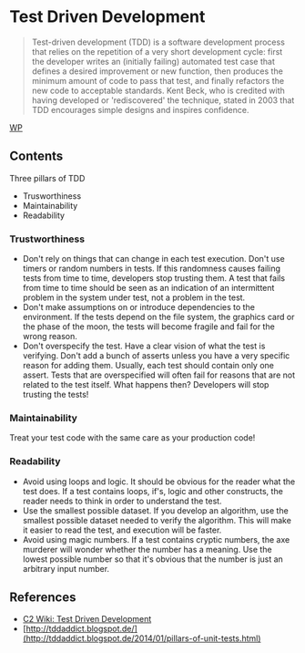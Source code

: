 # Test Driven Development

> Test-driven development (TDD) is a software development process that relies on the repetition of a very short development cycle: first the developer writes an (initially failing) automated test case that defines a desired improvement or new function, then produces the minimum amount of code to pass that test, and finally refactors the new code to acceptable standards. Kent Beck, who is credited with having developed or 'rediscovered' the technique, stated in 2003 that TDD encourages simple designs and inspires confidence.

[WP](http://en.wikipedia.org/wiki/Test-driven_development)

## Contents 

Three pillars of TDD

* Trusworthiness 
* Maintainability 
* Readability 

### Trustworthiness

* Don't rely on things that can change in each test execution. Don't use timers or random numbers in tests. If this randomness causes failing tests from time to time, developers stop trusting them. A test that fails from time to time should be seen as an indication of an intermittent problem in the system under test, not a problem in the test.
* Don't make assumptions on or introduce dependencies to the environment. If the tests depend on the file system, the graphics card or the phase of the moon, the tests will become fragile and fail for the wrong reason.
* Don't overspecify the test. Have a clear vision of what the test is verifying. Don't add a bunch of asserts unless you have a very specific reason for adding them. Usually, each test should contain only one assert. Tests that are overspecified will often fail for reasons that are not related to the test itself. What happens then? Developers will stop trusting the tests!

### Maintainability

Treat your test code with the same care as your production code!
 
### Readability

* Avoid using loops and logic. It should be obvious for the reader what the test does. If a test contains loops, if's, logic and other constructs, the reader needs to think in order to understand the test.
* Use the smallest possible dataset. If you develop an algorithm, use the smallest possible dataset needed to verify the algorithm. This will make it easier to read the test, and execution will be faster.
* Avoid using magic numbers. If a test contains cryptic numbers, the axe murderer will wonder whether the number has a meaning. Use the lowest possible number so that it's obvious that the number is just an arbitrary input number.

## References

* [C2 Wiki: Test Driven Development](https://c2.com/cgi/wiki?TestDrivenDevelopment)
* [http://tddaddict.blogspot.de/](http://tddaddict.blogspot.de/2014/01/pillars-of-unit-tests.html)
